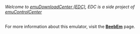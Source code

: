 ###### Welcome to [emuDownloadCenter (EDC)](https://github.com/PhoenixInteractiveNL/emuDownloadCenter/wiki/), EDC is a side project of [emuControlCenter](https://github.com/PhoenixInteractiveNL/emuControlCenter/wiki/)

For more information about this emulator, visit the [**BeebEm**](https://github.com/PhoenixInteractiveNL/emuDownloadCenter/wiki/Emulator-beebem#menu) page.

